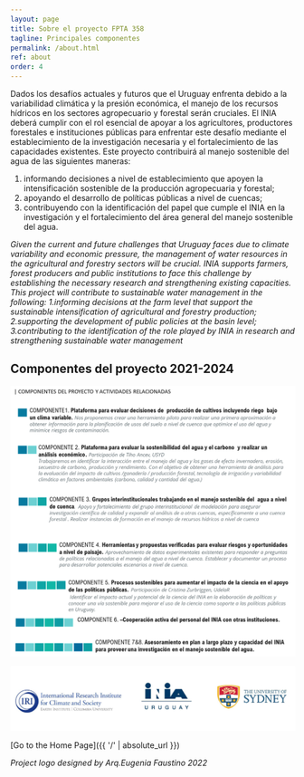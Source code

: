 ```yaml
---
layout: page
title: Sobre el proyecto FPTA 358
tagline: Principales componentes
permalink: /about.html
ref: about
order: 4
---
```


Dados los desafíos actuales y futuros que el Uruguay enfrenta debido a la variabilidad climática y la presión
económica, el manejo de los recursos hídricos en los sectores agropecuario y forestal serán cruciales. El INIA
deberá cumplir con el rol esencial de apoyar a los agricultores, productores forestales e instituciones públicas para
enfrentar este desafío mediante el establecimiento de la investigación necesaria y el fortalecimiento de las
capacidades existentes. Este proyecto contribuirá al manejo sostenible del agua de las siguientes maneras: 

1. informando decisiones a nivel de establecimiento que apoyen la intensificación sostenible de la producción 
agropecuaria y forestal;
2. apoyando el desarrollo de políticas públicas a nivel de cuencas; 
3. contribuyendo con la identificación del papel que cumple el INIA en la investigación y el fortalecimiento del área general del manejo
sostenible del agua.

*Given the current and future challenges that Uruguay faces due to climate variability and economic pressure, the management of water resources in the agricultural and forestry sectors will be crucial. INIA  supports farmers, forest producers and public institutions to face this challenge by establishing the necessary research and strengthening existing capacities. This project will contribute to sustainable water management in the following: 1.informing decisions at the farm level that support the sustainable intensification of agricultural and forestry production; 2.supporting the development of public policies at the basin level; 3.contributing to the identification of the role played by INIA in research and strengthening sustainable water management* 



## Componentes del proyecto 2021-2024

![comps](/images/componentes.png)




![logos](/images/logosfpta.png)

[Go to the Home Page]({{ '/' | absolute_url }})

*Project logo designed by Arq.Eugenia Faustino 2022*
